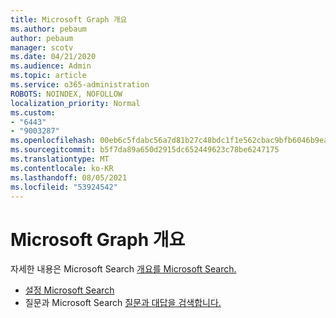```yaml
---
title: Microsoft Graph 개요
ms.author: pebaum
author: pebaum
manager: scotv
ms.date: 04/21/2020
ms.audience: Admin
ms.topic: article
ms.service: o365-administration
ROBOTS: NOINDEX, NOFOLLOW
localization_priority: Normal
ms.custom:
- "6443"
- "9003287"
ms.openlocfilehash: 00eb6c5fdabc56a7d81b27c48bdc1f1e562cbac9bfb6046b9ea7c2c0f4920800
ms.sourcegitcommit: b5f7da89a650d2915dc652449623c78be6247175
ms.translationtype: MT
ms.contentlocale: ko-KR
ms.lasthandoff: 08/05/2021
ms.locfileid: "53924542"
---
```

# <a name="overview-of-microsoft-search"></a>Microsoft Graph 개요

자세한 내용은 Microsoft Search [개요를 Microsoft Search.](https://docs.microsoft.com/microsoftsearch/overview-microsoft-search)

- [설정 Microsoft Search](https://docs.microsoft.com/microsoftsearch/setup-microsoft-search)
- 질문과 Microsoft Search [질문과 대답을 검색합니다.](https://docs.microsoft.com/microsoftsearch/faqs)
